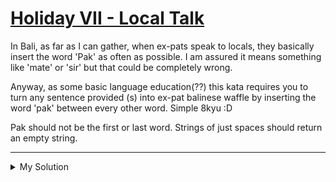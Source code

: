# [Holiday VII - Local Talk](https://www.codewars.com/kata/57e92812750fcc051800004d)

In Bali, as far as I can gather, when ex-pats speak to locals, they basically insert the word 'Pak' as often as
possible. I am assured it means something like 'mate' or 'sir' but that could be completely wrong.

Anyway, as some basic language education(??) this kata requires you to turn any sentence provided (s) into ex-pat
balinese waffle by inserting the word 'pak' between every other word. Simple 8kyu :D

Pak should not be the first or last word. Strings of just spaces should return an empty string.

---

<details><summary>My Solution</summary>

```js
function pak(s) {
  return s.trim() ? s.trim().split(" ").join(" pak ") : "";
}
```

</details>
